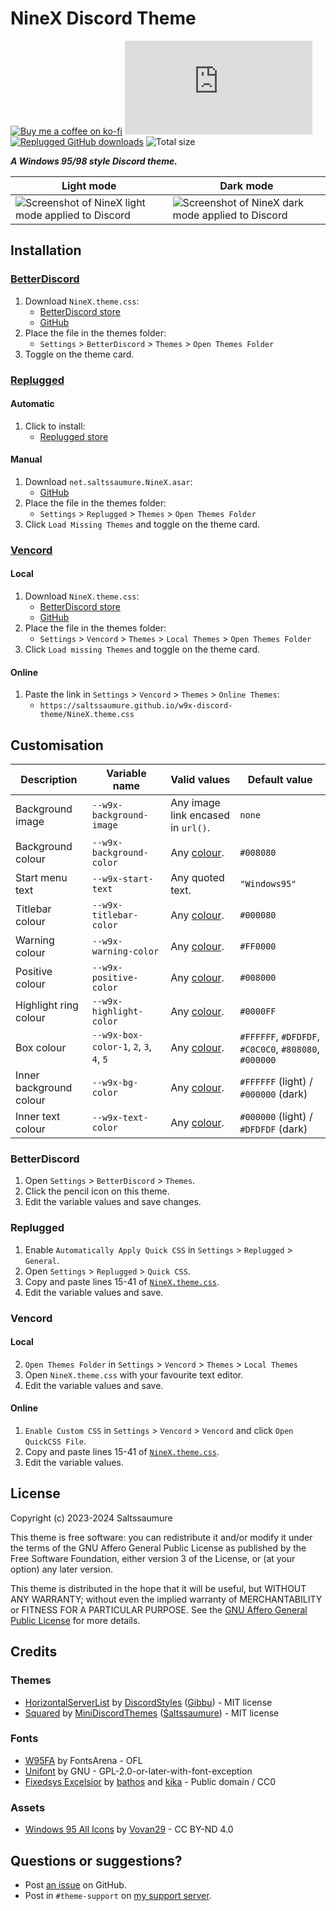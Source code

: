 [screenshot]:       https://saltssaumure.github.io/w9x-discord-theme/preview/preview.png
[light]:            https://saltssaumure.github.io/w9x-discord-theme/preview/ninex1.png
[dark]:             https://saltssaumure.github.io/w9x-discord-theme/preview/ninex2.png

[css-color]:        https://developer.mozilla.org/en-US/docs/Web/CSS/color_value
[discord]:          https://discord.gg/uy8nKQVatp

[BetterDiscord]:    https://betterdiscord.app/
[Replugged]:        https://replugged.dev/
[Vencord]:          https://github.com/Vendicated/Vencord

[shield-donate]:    https://img.shields.io/badge/Donate-ko--fi-orange?style=flat-square&logo=kofi&logoColor=orange
[ko-fi]:            https://ko-fi.com/saltssaumure "Buy me a coffee!"

[shield-bd-dl]:     https://img.shields.io/github/downloads/Saltssaumure/w9x-discord-theme/NineX.theme.css?color=purple&label=BetterDiscord%20GitHub%20downloads&style=flat-square
[shield-asar-dl]:   https://img.shields.io/github/downloads/Saltssaumure/w9x-discord-theme/net.saltssaumure.NineX.asar?color=purple&label=Replugged%20GitHub%20downloads&style=flat-square
[shield-repo-size]: https://img.shields.io/github/repo-size/saltssaumure/w9x-discord-theme?style=flat-square "Total size"

[github]:           https://github.com/Saltssaumure/w9x-discord-theme
[issues]:           https://github.com/Saltssaumure/w9x-discord-theme/issues
[license]:          https://github.com/Saltssaumure/w9x-discord-theme/blob/main/LICENSE
[.theme.css]:       https://github.com/Saltssaumure/w9x-discord-theme/blob/main/NineX.theme.css

[release-bd]:       https://betterdiscord.app/theme/?id=933 "BetterDiscord store page"
[release-bd-gh]:    https://github.com/Saltssaumure/w9x-discord-theme/releases/latest/download/NineX.theme.css "Latest release"
[release-rp]:       https://replugged.dev/store/net.saltssaumure.NineX "Replugged store page"
[release-rp-gh]:    https://github.com/Saltssaumure/w9x-discord-theme/releases/latest/download/net.saltssaumure.NineX.asar "Latest release"

# NineX Discord Theme
[![Buy me a coffee on ko-fi][shield-donate]][ko-fi]
[![BetterDiscord GitHub downloads][shield-bd-dl]][release-bd-gh]
[![Replugged GitHub downloads][shield-asar-dl]][release-rp-gh]
![Total size][shield-repo-size]

***A Windows 95/98 style Discord theme.***

| Light mode                                                  | Dark mode                                                 |
| ----------------------------------------------------------- | --------------------------------------------------------- |
| ![Screenshot of NineX light mode applied to Discord][light] | ![Screenshot of NineX dark mode applied to Discord][dark] |

## Installation

### [BetterDiscord][BetterDiscord]
1. Download `NineX.theme.css`:
    - [BetterDiscord store][release-bd]
    - [GitHub][release-bd-gh]
2. Place the file in the themes folder:
    - `Settings` > `BetterDiscord` > `Themes` > `Open Themes Folder`
3. Toggle on the theme card.

### [Replugged][Replugged]
#### Automatic
1. Click to install:
    - [Replugged store][release-rp]
#### Manual
1. Download `net.saltssaumure.NineX.asar`:
    - [GitHub][release-rp-gh]
2. Place the file in the themes folder:
    - `Settings` > `Replugged` > `Themes` > `Open Themes Folder`
3. Click `Load Missing Themes` and toggle on the theme card.

### [Vencord][Vencord]
#### Local
1. Download `NineX.theme.css`:
    - [BetterDiscord store][release-bd]
    - [GitHub][release-bd-gh]
2. Place the file in the themes folder:
    - `Settings` > `Vencord` > `Themes` > `Local Themes` > `Open Themes Folder`
3. Click `Load missing Themes` and toggle on the theme card.
#### Online
1. Paste the link in `Settings` > `Vencord` > `Themes` > `Online Themes`:
    - `https://saltssaumure.github.io/w9x-discord-theme/NineX.theme.css`

## Customisation

| Description             | Variable name                           | Valid values                       | Default value                                         |
| ----------------------- | --------------------------------------- | ---------------------------------- | ----------------------------------------------------- |
| Background image        | `--w9x-background-image`                | Any image link encased in `url()`. | `none`                                                |
| Background colour       | `--w9x-background-color`                | Any [colour][css-color].           | `#008080`                                             |
| Start menu text         | `--w9x-start-text`                      | Any quoted text.                   | `"Windows95"`                                         |
| Titlebar colour         | `--w9x-titlebar-color`                  | Any [colour][css-color].           | `#000080`                                             |
| Warning colour          | `--w9x-warning-color`                   | Any [colour][css-color].           | `#FF0000`                                             |
| Positive colour         | `--w9x-positive-color`                  | Any [colour][css-color].           | `#008000`                                             |
| Highlight ring colour   | `--w9x-highlight-color`                 | Any [colour][css-color].           | `#0000FF`                                             |
| Box colour              | `--w9x-box-color-1`, `2`, `3`, `4`, `5` | Any [colour][css-color].           | `#FFFFFF`, `#DFDFDF`, `#C0C0C0`, `#808080`, `#000000` |
| Inner background colour | `--w9x-bg-color`                        | Any [colour][css-color].           | `#FFFFFF` (light) / `#000000` (dark)                  |
| Inner text colour       | `--w9x-text-color`                      | Any [colour][css-color].           | `#000000` (light) / `#DFDFDF` (dark)                  |

### BetterDiscord
1. Open `Settings` > `BetterDiscord` > `Themes`.
2. Click the pencil icon on this theme.
3. Edit the variable values and save changes.

### Replugged
1. Enable `Automatically Apply Quick CSS` in `Settings` > `Replugged` > `General`.
1. Open `Settings` > `Replugged` > `Quick CSS`.
3. Copy and paste lines 15-41 of [`NineX.theme.css`][.theme.css].
3. Edit the variable values and save.

### Vencord
#### Local
2. `Open Themes Folder` in `Settings` > `Vencord` > `Themes` > `Local Themes`
3. Open `NineX.theme.css` with your favourite text editor.
4. Edit the variable values and save.
#### Online
1. `Enable Custom CSS` in `Settings` > `Vencord` > `Vencord` and click `Open QuickCSS File`.
2. Copy and paste lines 15-41 of [`NineX.theme.css`][.theme.css].
3. Edit the variable values.

## License
Copyright (c) 2023-2024 Saltssaumure

This theme is free software: you can redistribute it and/or modify it under the terms of the GNU Affero General Public License as published by the Free Software Foundation, either version 3 of the License, or (at your option) any later version.

This theme is distributed in the hope that it will be useful, but WITHOUT ANY WARRANTY; without even the implied warranty of MERCHANTABILITY or FITNESS FOR A PARTICULAR PURPOSE. See the [GNU Affero General Public License][license] for more details.

## Credits
### Themes
[hsl]:      https://github.com/DiscordStyles/HorizontalServerList
[squared]:  https://github.com/MiniDiscordThemes/Squared

- [HorizontalServerList][hsl] by [DiscordStyles](https://github.com/DiscordStyles) ([Gibbu](https://github.com/Gibbu)) - MIT license
- [Squared][squared] by [MiniDiscordThemes](https://github.com/MiniDiscordThemes) ([Saltssaumure](https://github.com/Saltssaumure)) - MIT license

### Fonts
[w95fa]:    https://www.dafont.com/w95fa.font
[unifont]:  https://savannah.gnu.org/projects/unifont
[fixedsys]: https://github.com/kika/fixedsys

- [W95FA][w95fa] by FontsArena - OFL
- [Unifont][unifont] by GNU - GPL-2.0-or-later-with-font-exception
- [Fixedsys Excelsior][fixedsys] by [bathos](https://github.com/Bathos) and [kika](https://github.com/kika) - Public domain / CC0

### Assets
[winicons]: https://archive.org/details/windows-95-all-icons

- [Windows 95 All Icons][winicons] by [Vovan29](https://www.deviantart.com/vovan29) - CC BY-ND 4.0

## Questions or suggestions?
- Post [an issue][issues] on GitHub.
- Post in `#theme-support` on [my support server][discord].